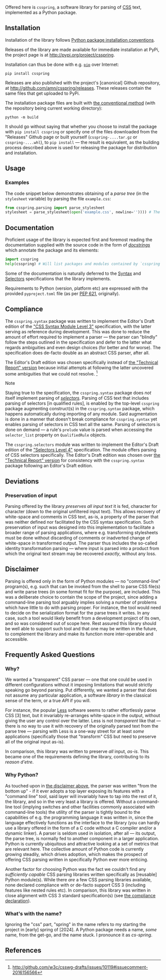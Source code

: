 Offered here is `csspring`, a software library for parsing of [CSS](http://www.w3.org/TR/CSS) text, implemented as a Python package.

## Installation

Installation of the library follows [Python package installation conventions](http://packaging.python.org/en/latest/tutorials/installing-packages).

Releases of the library are made available for immediate installation at PyPi, the project page is at http://pypi.org/project/csspring.

Installation can thus be done with e.g. [`pip`](http://packaging.python.org/en/latest/key_projects/#pip) over Internet:

```shell
pip install csspring
```

Releases are also published with the project's [canonical] Github repository, at http://github.com/amn/csspring/releases. These releases contain the same files that get uploaded to PyPi.

The installation package files are built with [the conventional method](http://packaging.python.org/en/latest/tutorials/packaging-projects) (with the repository being current working directory):

 ```shell
python -m build
```

It should go without saying that whether you choose to install the package with `pip install csspring` or specify one of the files downloaded from the "Releases" Github page or built yourself (`csspring-....tar.gz` or `csspring-....whl`), to `pip install` — the result is equivalent, as the building process described above is used for releasing the package for distribution and installation.

## Usage

### Examples

The code snippet below demonstrates obtaining of a _parse tree_ (in the `stylesheet` variable) by parsing the file `example.css`:

```python
from csspring.parsing import parse_stylesheet
stylesheet = parse_stylesheet(open('example.css', newline='')))) # The `newline=''` argument prevents default re-writing of newline sequences in input — per the CSS Syntax spec., parsing does filtering of newline sequences so no rewriting by `open` is necessary or desirable
```

## Documentation

Proficient usage of the library is expected first and foremost reading the documentation supplied with the source code in the form of [_docstrings_](http://docs.python.org/3.11/glossary.html#term-docstring) which annotate the package and its elements:

```python
import csspring
help(csspring) # Will list packages and modules contained by `csspring`, which one may further invoke `help` on, as is convention
```

Some of the documentation is naturally deferred to the [Syntax](http://drafts.csswg.org/css-syntax) and [Selectors](http://drafts.csswg.org/selectors-4) specifications that the library implements.

Requirements to Python (version, platform etc) are expressed with the provided `pyproject.toml` file (as per [PEP 621](http://peps.python.org/pep-0621/), originally).

## Compliance

The `csspring.syntax` package was written to implement the Editor's Draft edition of the ["CSS Syntax Module Level 3"](http://drafts.csswg.org/css-syntax) specification, with the latter serving as reference during development. This was done to reduce the amount of effort required to implement a parser — the parser can "blindly" follow the steps outlined in the specification and defer to the latter what regards ambiguities and even design choices (for better and for worse). The specification does de-facto double as an abstract CSS parser, after all.

The Editor's Draft edition was chosen specifically instead of [the "Technical Report" version](http://www.w3.org/TR/css-syntax-3) because initial attempts at following the latter uncovered some ambiguities that we could not resolve. [^1]

> [!NOTE]
> Staying true to the specification, the `csspring.syntax` package does _not_ itself implement parsing of [_selectors_](http://drafts.csswg.org/selectors). Parsing of CSS text that includes parsing of selectors [in qualified rules], is enabled by the top-level `csspring` package augmenting construct(s) in the `csspring.syntax` package, which happens automatically during importing of any module. Said augmentation is done in a manner that doesn't break compliance for `csspring.syntax` yet enables parsing of selectors in CSS text all the same. Parsing of selectors is done on demand — a rule's `prelude` value is parsed when accessing the `selector_list` property on `QualifiedRule` objects.

The `csspring.selectors` module was written to implement the Editor's Draft edition of the ["Selectors Level 4"](http://drafts.csswg.org/selectors-4) specification. The module offers parsing of CSS selectors specifically. The Editor's Draft edition was chosen over [the "Technical Report" version](http://www.w3.org/TR/selectors-4) for consistency with the `csspring.syntax` package following an Editor's Draft edition.

## Deviations

### Preservation of input

Parsing offered by the library _preserves all input text_ it is fed, character for character (down to the original unfiltered input text). This allows recovery of white-space and comments in CSS text, as-is, a property of the parser that was neither defined nor facilitated by the CSS syntax specification. Such preservation of input was designed into this implementation to facilitate a broader range of parsing applications, where e.g. transforming stylesheets must be done without discarding of comments or inadverted change of white-space in transformed output. The parser thus includes the so-called identity transformation parsing — where input is parsed into a product from which the original text stream may be recovered _exactly_, without any loss.

## Disclaimer

Parsing is offered only in the form of Python modules — no "command-line" program(s), e.g. such that can be invoked from the shell to parse CSS file(s) and write parse trees (in some format fit for the purpose), are included. This was a deliberate choice to contain the scope of the project, since adding a command-line parsing tool arguably implies solving a number of problems which have little to do with parsing proper. For instance, the tool would need to decide on the serialization format for the parse trees it writes. In any case, such a tool would likely benefit from a development project of its own, and so was considered out of scope here. Rest assured this library should be well able to support such tool and that one may be written in the future, to complement the library and make its function more inter-operable and accessible.

## Frequently Asked Questions

### Why?

We wanted a "transparent" CSS parser — one that one could be used in different configurations without it imposing limitations that would strictly speaking go beyond parsing. Put differently, we wanted a parser that does not assume any particular application, a software _library_ in the classical sense of the term, or a true _API_ if you will.

For instance, the popular [Less](http://lesscss.org) software seems to rather effortlessly parse CSS [3] text, but it invariably re-arranges white-space in the output, without giving the user any control over the latter. Less is not _transparent_ like that — there is no way to use it with recovery of the originally parsed text from the parse tree — parsing with Less is a one-way street for at least _some_ applications (specifically those that "transform" CSS but need to preserve all of the original input as-is).

In comparison, this library was written to preserve _all_ input, _as-is_. This became one of the requirements defining the library, contributing to its _reason d'etre_.

### Why Python?

As touched upon in [the disclaimer above](#disclaimer), the parser was written "from the bottom up" - if it ever adopts a top layer exposing its features with a "command line" tool, said layer will invariably have to tap into the rest of it, the library, and so in the very least a library is offered. Without a command-line tool (implying switches and other facilities commonly associated with command-line tools) the utility of the parser is tightly bound to the capabilities of e.g. the programming language it was written in, since the language effectively functions as the interface to the library (you can hardly use a library offered in the form of a C code without a C compiler and/or a dynamic linker). A parser is seldom used in isolation, after all — its output, the parse tree, is normally fed to another component in a larger application. Python is currently ubiquitous and attractive looking at a set of metrics that are relevant here. The collective amount of Python code is currently growing steadily, which drives adoption, which makes the prospect of offering CSS parsing written in specifically Python ever more enticing.

Another factor for choosing Python was the fact we couldn't find any _sufficiently capable_ CSS parsing libraries written specifically as [reusable] Python module(s). While there _are_ a few CSS parsing libraries available, none declared compliance with or de-facto support CSS 3 (including features like nested rules etc). In comparison, this library was written in close alignment with CSS 3 standard specification(s) (see [the compliance declaration](#compliance)).

### What's with the name?

Ignoring the "css" part, "spring" in the name refers to my starting the project in [early] spring of [2024]. A Python package needs a name, _some_ name, from the get-go, and the name stuck. I pronounce it as *cs-spring*.

## References

[^1]: http://github.com/w3c/csswg-drafts/issues/10119#issuecomment-2016156566
